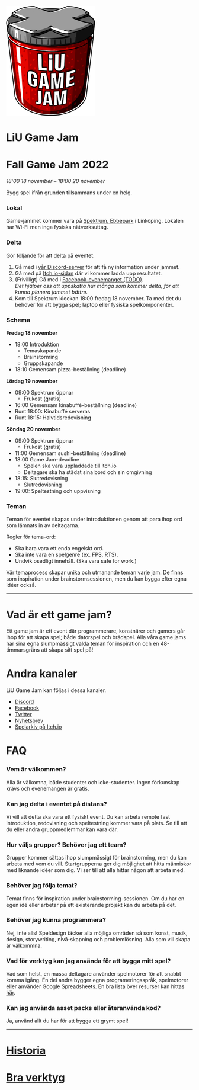 <div id="gamejam-header">
  <img src="/static/img/gamejam/logo.png" alt="LiU Game Jam">
  <h1>LiU Game Jam</h1>
</div>

<!-- <img src="/static/img/gamejam/banner-sgj22.png" alt="Spring Game Jam 2022" id="gamejam-banner"> -->

# Fall Game Jam 2022

*18:00 18 november – 18:00 20 november*

Bygg spel ifrån grunden tillsammans under en helg.

<!--
### Information under jammet

Jammets teman är:

- Tema 1
- Tema 2
- Tema 3
-->

### Lokal

Game-jammet kommer vara på [Spektrum, Ebbepark](https://sanktkors.se/lediga-lokaler/linkoping/ebbepark/spektrum/) i Linköping. Lokalen har Wi-Fi men inga fysiska nätverksuttag.

### Delta

Gör följande för att delta på eventet:

1. Gå med i [vår Discord-server](https://discord.gg/eHgXYMS) för att få ny information under jammet.
2. Gå med på [Itch.io-sidan](https://itch.io/jam/liu-fall-game-jam-2022) där vi kommer ladda upp resultatet.
3. (Frivilligt) Gå med i [Facebook-evenemanget (TODO)]().
<br/>*Det hjälper oss att uppskatta hur många som kommer delta, för att kunna planera jammet bättre.*
4. Kom till Spektrum klockan 18:00 fredag 18 november. Ta med det du behöver för att bygga spel; laptop eller fysiska spelkomponenter.

### Schema

**Fredag 18 november**

- 18:00 Introduktion
    - Temaskapande
    - Brainstorming
    - Gruppskapande
- 18:10 Gemensam pizza-beställning (deadline)

**Lördag 19 november**

- 09:00 Spektrum öppnar
    - Frukost (gratis)
- 16:00 Gemensam kinabuffé-beställning (deadline)
- Runt 18:00: Kinabuffé serveras
- Runt 18:15: Halvtidsredovisning

**Söndag 20 november**

- 09:00 Spektrum öppnar
    - Frukost (gratis)
- 11:00 Gemensam sushi-beställning (deadline)
- 18:00 Game Jam-deadline
    - Spelen ska vara uppladdade till itch.io
    - Deltagare ska ha städat sina bord och sin omgivning
- 18:15: Slutredovisning
    - Slutredovisning
- 19:00: Speltestning och uppvisning

### Teman

Teman för eventet skapas under introduktionen genom att para ihop ord som lämnats in av deltagarna.

Regler för tema-ord:

- Ska bara vara ett enda engelskt ord.
- Ska inte vara en spelgenre (ex. FPS, RTS).
- Undvik osedligt innehåll. (Ska vara safe for work.)

Vår temaprocess skapar unika och utmanande teman varje jam. De finns som inspiration under brainstormsessionen, men du kan bygga efter egna idéer också.

---

# Vad är ett game jam?

Ett game jam är ett event där programmerare, konstnärer och gamers går ihop för
att skapa spel; både datorspel och brädspel. Alla våra game jams har sina egna
slumpmässigt valda teman för inspiration och en 48-timmarsgräns att skapa sitt
spel på!

# Andra kanaler

LiU Game Jam kan följas i dessa kanaler.

- [Discord](https://discord.gg/eHgXYMS)
- [Facebook](https://www.facebook.com/liugamejam/)
- [Twitter](https://twitter.com/LiuGameJam)
- [Nyhetsbrev](http://us12.campaign-archive2.com/home/?u=092a6fffba8f6063437a51495&id=c3863c4bf5)
- [Spelarkiv på Itch.io](https://itch.io/c/64050/liu-game-jam)


# FAQ

### Vem är välkommen?

Alla är välkomna, både studenter och icke-studenter. Ingen förkunskap krävs och
evenemangen är gratis.

### Kan jag delta i eventet på distans?

Vi vill att detta ska vara ett fysiskt event. Du kan arbeta remote fast introduktion, redovisning och speltestning kommer vara på plats. Se till att du eller andra gruppmedlemmar kan vara där.

### Hur väljs grupper? Behöver jag ett team?

Grupper kommer sättas ihop slumpmässigt för brainstorming, men du kan arbeta
med vem du vill. Startgrupperna ger dig möjlighet att hitta människor med
liknande idéer som dig. Vi ser till att alla hittar någon att arbeta med.

### Behöver jag följa temat?

Temat finns för inspiration under brainstorming-sessionen. Om du har en egen idé eller arbetar på ett existerande projekt kan du arbeta på det.

### Behöver jag kunna programmera?

Nej, inte alls! Speldesign täcker alla möjliga områden så som konst, musik,
design, storywriting, nivå-skapning och problemlösning. Alla som vill skapa är
välkommna.

### Vad för verktyg kan jag använda för att bygga mitt spel?

Vad som helst, en massa deltagare använder spelmotorer för att snabbt komma igång. En del andra bygger egna programeringsspråk, spelmotorer eller använder Google Spreadsheets. En bra lista över resurser kan hittas [här](/gamejam/tools/se).

### Kan jag använda asset packs eller återanvända kod?

Ja, använd allt du har för att bygga ett grymt spel!

---

# [Historia](/gamejam/history/se)

# [Bra verktyg](/gamejam/tools/se)
